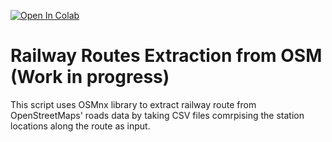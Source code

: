 [![Open In Colab](https://colab.research.google.com/assets/colab-badge.svg)](https://colab.research.google.com/github/rajesvariparasa/railway-routes-extraction-from-OSM/blob/main/Clean_Railwaysroutes_OSMbased_V2.ipynb)

# Railway Routes Extraction from OSM (Work in progress)

This script uses OSMnx library to extract railway route from OpenStreetMaps' roads data by taking CSV files comrpising the station locations along the route as input.

